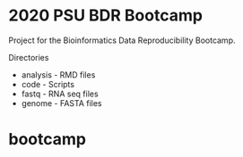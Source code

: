 # 2020 PSU BDR Bootcamp

Project for the Bioinformatics Data Reproducibility Bootcamp.

Directories

* analysis - RMD files
* code - Scripts
* fastq - RNA seq files
* genome - FASTA files

# bootcamp
